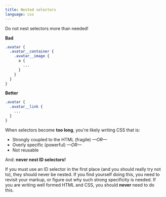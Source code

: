 ```yaml
---
title: Nested selectors
language: css
---
```


Do not nest selectors more than needed!

**Bad**

```scss
.avatar {
  .avatar__container {
    .avatar__image {
      a {
        ...
      }
    }
  }
}
```

**Better**

```scss
.avatar {
  .avatar__link {
    ...
  }
}
```

When selectors become **too long**, you're likely writing CSS that is:

* Strongly coupled to the HTML (fragile) _—OR—_
* Overly specific (powerful) _—OR—_
* Not reusable

And: **never nest ID selectors!**

If you must use an ID selector in the first place (and you should really try not to), they should never be nested. If you find yourself doing this, you need to revisit your markup, or figure out why such strong specificity is needed. If you are writing well formed HTML and CSS, you should **never** need to do this.
